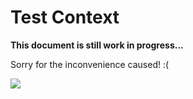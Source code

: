 # Test Context

<strong class="article-contents">This document is still work in progress...</strong>

<span>Sorry for the inconvenience caused! :(</span>

<img src="/images/catsorry.jpg" />